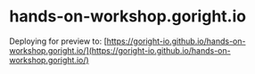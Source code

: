 # hands-on-workshop.goright.io

Deploying for preview to: [https://goright-io.github.io/hands-on-workshop.goright.io/](https://goright-io.github.io/hands-on-workshop.goright.io/)

